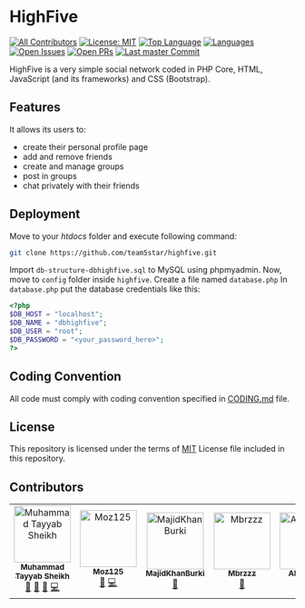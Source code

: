 # HighFive
[![All Contributors](https://img.shields.io/badge/all_contributors-5-orange.svg?style=flat-square)](#contributors) [![License: MIT](https://img.shields.io/badge/License-MIT-yellow.svg)](https://opensource.org/licenses/MIT) [![Top Language](https://img.shields.io/github/languages/top/team5star/HighFive.svg?style=plastic)](#highfive) [![Languages](https://img.shields.io/github/languages/count/team5star/HighFive.svg?style=plastic)](#highfive) [![Open Issues](https://img.shields.io/github/issues/team5star/highfive.svg?style=plastic)](https://github.com/team5star/HighFive/issues) [![Open PRs](https://img.shields.io/github/issues-pr/team5star/highfive.svg?style=plastic)](https://github.com/team5star/HighFive/pulls) [![Last master Commit](https://img.shields.io/github/last-commit/team5star/highfive/master.svg?style=plastic)](https://github.com/team5star/HighFive/commit/master)

HighFive is a very simple social network coded in PHP Core, HTML, JavaScript (and its frameworks) and CSS (Bootstrap). 
## Features
It allows its users to:
* create their personal profile page
* add and remove friends
* create and manage groups
* post in groups
* chat privately with their friends
## Deployment
Move to your *htdocs* folder and execute following command: 
```bash
git clone https://github.com/team5star/highfive.git
```
Import `db-structure-dbhighfive.sql` to MySQL using phpmyadmin.
Now, move to `config` folder inside `highfive`.
Create a file named `database.php`
In `database.php` put the database credentials like this:
```php
<?php
$DB_HOST = "localhost";
$DB_NAME = "dbhighfive";
$DB_USER = "root";
$DB_PASSWORD = "<your_password_here>";
?>
```

## Coding Convention
All code must comply with coding convention specified in [CODING.md](CODING.md) file.
## License
This repository is licensed under the terms of [MIT](LICENSE.md) License file included in this repository.
## Contributors

<!-- ALL-CONTRIBUTORS-LIST:START - Do not remove or modify this section -->
<!-- prettier-ignore -->
<table><tr><td align="center"><a href="https://cstayyab.github.io"><img src="https://avatars2.githubusercontent.com/u/29598866?v=4" width="100px;" alt="Muhammad Tayyab Sheikh"/><br /><sub><b>Muhammad Tayyab Sheikh</b></sub></a><br /><a href="#projectManagement-cstayyab" title="Project Management">📆</a> <a href="#review-cstayyab" title="Reviewed Pull Requests">👀</a> <a href="https://github.com/team5star/HighFive/commits?author=cstayyab" title="Documentation">📖</a> <a href="https://github.com/team5star/HighFive/commits?author=cstayyab" title="Code">💻</a></td><td align="center"><a href="https://github.com/Moz125"><img src="https://avatars1.githubusercontent.com/u/46564535?v=4" width="100px;" alt="Moz125"/><br /><sub><b>Moz125</b></sub></a><br /><a href="https://github.com/team5star/HighFive/commits?author=Moz125" title="Documentation">📖</a> <a href="https://github.com/team5star/HighFive/commits?author=Moz125" title="Code">💻</a></td><td align="center"><a href="https://github.com/MajidKhanBurki"><img src="https://avatars0.githubusercontent.com/u/48506393?v=4" width="100px;" alt="MajidKhanBurki"/><br /><sub><b>MajidKhanBurki</b></sub></a><br /><a href="#design-MajidKhanBurki" title="Design">🎨</a></td><td align="center"><a href="https://github.com/Mbrzzz"><img src="https://avatars1.githubusercontent.com/u/50647569?v=4" width="100px;" alt="Mbrzzz"/><br /><sub><b>Mbrzzz</b></sub></a><br /><a href="#design-Mbrzzz" title="Design">🎨</a></td><td align="center"><a href="https://github.com/Alijaffery5"><img src="https://avatars2.githubusercontent.com/u/50649879?v=4" width="100px;" alt="Alijaffery5"/><br /><sub><b>Alijaffery5</b></sub></a><br /><a href="#design-Alijaffery5" title="Design">🎨</a></td></tr></table>

<!-- ALL-CONTRIBUTORS-LIST:END -->
